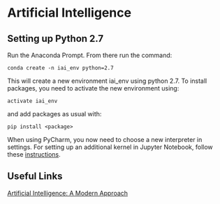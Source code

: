 # Artificial Intelligence

## Setting up Python 2.7
Run the Anaconda Prompt. From there run the command:

```
conda create -n iai_env python=2.7
```

This will create a new environment iai_env using python 2.7. To install packages, you need to activate the new environment using:

```
activate iai_env
```

and add packages as usual with:

```
pip install <package>
```

When using PyCharm, you now need to choose a new interpreter in settings. For setting up an additional kernel in Jupyter Notebook, follow these [instructions](http://ipython.readthedocs.io/en/stable/install/kernel_install.html "Link to Forum").

## Useful Links
[Artificial Intelligence: A Modern Approach](http://web.cecs.pdx.edu/~mperkows/CLASS_479/2017_ZZ_00/02__GOOD_Russel=Norvig=Artificial%20Intelligence%20A%20Modern%20Approach%20(3rd%20Edition).pdf "Link to PDF")
